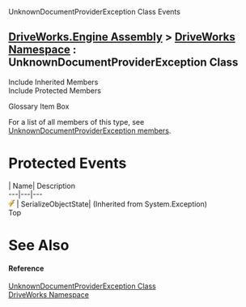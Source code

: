UnknownDocumentProviderException Class Events   
  
[DriveWorks.Engine Assembly](topic2156.md) > [DriveWorks Namespace](topic2159.md) : UnknownDocumentProviderException Class  
---  
  
Include Inherited Members    
Include Protected Members    


Glossary Item Box

For a list of all members of this type, see [UnknownDocumentProviderException members](topic5773.md).

# Protected Events

| Name| Description  
---|---|---  
![Protected Event](dotnetimages/protectedEvent.gif)| SerializeObjectState|  (Inherited from System.Exception)  
Top

# See Also

#### Reference

[UnknownDocumentProviderException Class](topic5772.md)   
[DriveWorks Namespace](topic2159.md)


